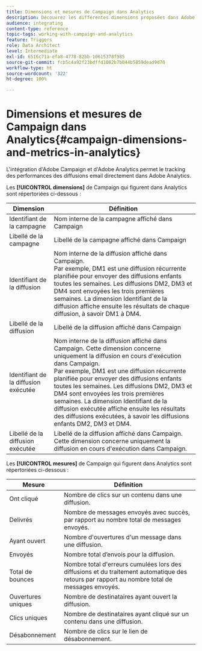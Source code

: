 ```yaml
---
title: Dimensions et mesures de Campaign dans Analytics
description: Découvrez les différentes dimensions proposées dans Adobe Analytics afin de commencer le tracking de vos diffusions email depuis Adobe Campaign.
audience: integrating
content-type: reference
topic-tags: working-with-campaign-and-analytics
feature: Triggers
role: Data Architect
level: Intermediate
exl-id: 6516c71a-efa8-4778-82bb-10615378f985
source-git-commit: fcb5c4a92f23bdffd1082b7b044b5859dead9d70
workflow-type: ht
source-wordcount: '322'
ht-degree: 100%

---
```


# Dimensions et mesures de Campaign dans Analytics{#campaign-dimensions-and-metrics-in-analytics}

L&#39;intégration d&#39;Adobe Campaign et d&#39;Adobe Analytics permet le tracking des performances des diffusions email directement dans Adobe Analytics.

Les **[!UICONTROL dimensions]** de Campaign qui figurent dans Analytics sont répertoriées ci-dessous :

<table> 
 <thead> 
  <tr> 
   <th> Dimension<br /> </th> 
   <th> Définition<br /> </th> 
  </tr> 
 </thead> 
 <tbody> 
  <tr> 
   <td> Identifiant de la campagne<br /> </td> 
   <td> Nom interne de la campagne affiché dans Campaign<br /> </td> 
  </tr> 
  <tr> 
   <td> Libellé de la campagne<br /> </td> 
   <td> Libellé de la campagne affiché dans Campaign<br /> </td> 
  </tr> 
  <tr> 
   <td> Identifiant de la diffusion<br /> </td> 
   <td> Nom interne de la diffusion affiché dans Campaign.<br /> Par exemple, DM1 est une diffusion récurrente planifiée pour envoyer des diffusions enfants toutes les semaines. Les diffusions DM2, DM3 et DM4 sont envoyées les trois premières semaines. La dimension Identifiant de la diffusion affiche ensuite les résultats de chaque diffusion, à savoir DM1 à DM4. <br /> </td> 
  </tr> 
  <tr> 
   <td> Libellé de la diffusion<br /> </td> 
   <td> Libellé de la diffusion affiché dans Campaign<br /> </td> 
  </tr> 
  <tr> 
   <td> Identifiant de la diffusion exécutée<br /> </td> 
   <td> Nom interne de la diffusion affiché dans Campaign. Cette dimension concerne uniquement la diffusion en cours d'exécution dans Campaign.<br /> Par exemple, DM1 est une diffusion récurrente planifiée pour envoyer des diffusions enfants toutes les semaines. Les diffusions DM2, DM3 et DM4 sont envoyées les trois premières semaines. La dimension Identifiant de la diffusion exécutée affiche ensuite les résultats des diffusions exécutées, à savoir les diffusions enfants DM2, DM3 et DM4. <br /> </td> 
  </tr> 
  <tr> 
   <td> Libellé de la diffusion exécutée<br /> </td> 
   <td> Libellé de la diffusion affiché dans Campaign. Cette dimension concerne uniquement la diffusion en cours d'exécution dans Campaign.<br /> </td> 
  </tr> 
 </tbody> 
</table>

Les **[!UICONTROL mesures]** de Campaign qui figurent dans Analytics sont répertoriées ci-dessous :

<table> 
 <thead> 
  <tr> 
   <th> Mesure<br /> </th> 
   <th> Définition<br /> </th> 
  </tr> 
 </thead> 
 <tbody> 
  <tr> 
   <td> Ont cliqué<br /> </td> 
   <td> Nombre de clics sur un contenu dans une diffusion.<br /> </td> 
  </tr> 
  <tr> 
   <td> Delivrés<br /> </td> 
   <td> Nombre de messages envoyés avec succès, par rapport au nombre total de messages envoyés.<br /> </td> 
  </tr> 
  <tr> 
   <td> Ayant ouvert<br /> </td> 
   <td> Nombre d'ouvertures d'un message dans une diffusion.<br /> </td> 
  </tr> 
  <tr> 
   <td> Envoyés<br /> </td> 
   <td> Nombre total d’envois pour la diffusion.<br /> </td> 
  </tr> 
  <tr> 
   <td> Total de bounces<br /> </td> 
   <td> Nombre total d'erreurs cumulées lors des diffusions et du traitement automatique des retours par rapport au nombre total de messages envoyés.<br /> </td> 
  </tr> 
  <tr> 
   <td> Ouvertures uniques<br /> </td> 
   <td> Nombre de destinataires ayant ouvert la diffusion.<br /> </td> 
  </tr> 
  <tr> 
   <td> Clics uniques<br /> </td> 
   <td> Nombre de destinataires ayant cliqué sur un contenu dans une diffusion.<br /> </td> 
  </tr> 
  <tr> 
   <td> Désabonnement<br /> </td> 
   <td> Nombre de clics sur le lien de désabonnement.<br /> </td> 
  </tr> 
 </tbody> 
</table>
